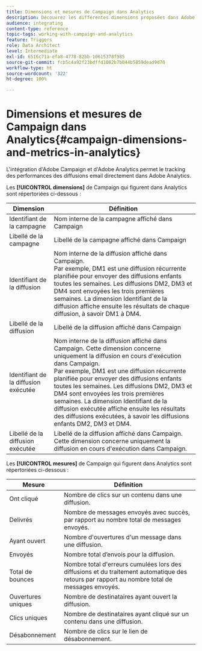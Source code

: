 ```yaml
---
title: Dimensions et mesures de Campaign dans Analytics
description: Découvrez les différentes dimensions proposées dans Adobe Analytics afin de commencer le tracking de vos diffusions email depuis Adobe Campaign.
audience: integrating
content-type: reference
topic-tags: working-with-campaign-and-analytics
feature: Triggers
role: Data Architect
level: Intermediate
exl-id: 6516c71a-efa8-4778-82bb-10615378f985
source-git-commit: fcb5c4a92f23bdffd1082b7b044b5859dead9d70
workflow-type: ht
source-wordcount: '322'
ht-degree: 100%

---
```


# Dimensions et mesures de Campaign dans Analytics{#campaign-dimensions-and-metrics-in-analytics}

L&#39;intégration d&#39;Adobe Campaign et d&#39;Adobe Analytics permet le tracking des performances des diffusions email directement dans Adobe Analytics.

Les **[!UICONTROL dimensions]** de Campaign qui figurent dans Analytics sont répertoriées ci-dessous :

<table> 
 <thead> 
  <tr> 
   <th> Dimension<br /> </th> 
   <th> Définition<br /> </th> 
  </tr> 
 </thead> 
 <tbody> 
  <tr> 
   <td> Identifiant de la campagne<br /> </td> 
   <td> Nom interne de la campagne affiché dans Campaign<br /> </td> 
  </tr> 
  <tr> 
   <td> Libellé de la campagne<br /> </td> 
   <td> Libellé de la campagne affiché dans Campaign<br /> </td> 
  </tr> 
  <tr> 
   <td> Identifiant de la diffusion<br /> </td> 
   <td> Nom interne de la diffusion affiché dans Campaign.<br /> Par exemple, DM1 est une diffusion récurrente planifiée pour envoyer des diffusions enfants toutes les semaines. Les diffusions DM2, DM3 et DM4 sont envoyées les trois premières semaines. La dimension Identifiant de la diffusion affiche ensuite les résultats de chaque diffusion, à savoir DM1 à DM4. <br /> </td> 
  </tr> 
  <tr> 
   <td> Libellé de la diffusion<br /> </td> 
   <td> Libellé de la diffusion affiché dans Campaign<br /> </td> 
  </tr> 
  <tr> 
   <td> Identifiant de la diffusion exécutée<br /> </td> 
   <td> Nom interne de la diffusion affiché dans Campaign. Cette dimension concerne uniquement la diffusion en cours d'exécution dans Campaign.<br /> Par exemple, DM1 est une diffusion récurrente planifiée pour envoyer des diffusions enfants toutes les semaines. Les diffusions DM2, DM3 et DM4 sont envoyées les trois premières semaines. La dimension Identifiant de la diffusion exécutée affiche ensuite les résultats des diffusions exécutées, à savoir les diffusions enfants DM2, DM3 et DM4. <br /> </td> 
  </tr> 
  <tr> 
   <td> Libellé de la diffusion exécutée<br /> </td> 
   <td> Libellé de la diffusion affiché dans Campaign. Cette dimension concerne uniquement la diffusion en cours d'exécution dans Campaign.<br /> </td> 
  </tr> 
 </tbody> 
</table>

Les **[!UICONTROL mesures]** de Campaign qui figurent dans Analytics sont répertoriées ci-dessous :

<table> 
 <thead> 
  <tr> 
   <th> Mesure<br /> </th> 
   <th> Définition<br /> </th> 
  </tr> 
 </thead> 
 <tbody> 
  <tr> 
   <td> Ont cliqué<br /> </td> 
   <td> Nombre de clics sur un contenu dans une diffusion.<br /> </td> 
  </tr> 
  <tr> 
   <td> Delivrés<br /> </td> 
   <td> Nombre de messages envoyés avec succès, par rapport au nombre total de messages envoyés.<br /> </td> 
  </tr> 
  <tr> 
   <td> Ayant ouvert<br /> </td> 
   <td> Nombre d'ouvertures d'un message dans une diffusion.<br /> </td> 
  </tr> 
  <tr> 
   <td> Envoyés<br /> </td> 
   <td> Nombre total d’envois pour la diffusion.<br /> </td> 
  </tr> 
  <tr> 
   <td> Total de bounces<br /> </td> 
   <td> Nombre total d'erreurs cumulées lors des diffusions et du traitement automatique des retours par rapport au nombre total de messages envoyés.<br /> </td> 
  </tr> 
  <tr> 
   <td> Ouvertures uniques<br /> </td> 
   <td> Nombre de destinataires ayant ouvert la diffusion.<br /> </td> 
  </tr> 
  <tr> 
   <td> Clics uniques<br /> </td> 
   <td> Nombre de destinataires ayant cliqué sur un contenu dans une diffusion.<br /> </td> 
  </tr> 
  <tr> 
   <td> Désabonnement<br /> </td> 
   <td> Nombre de clics sur le lien de désabonnement.<br /> </td> 
  </tr> 
 </tbody> 
</table>
